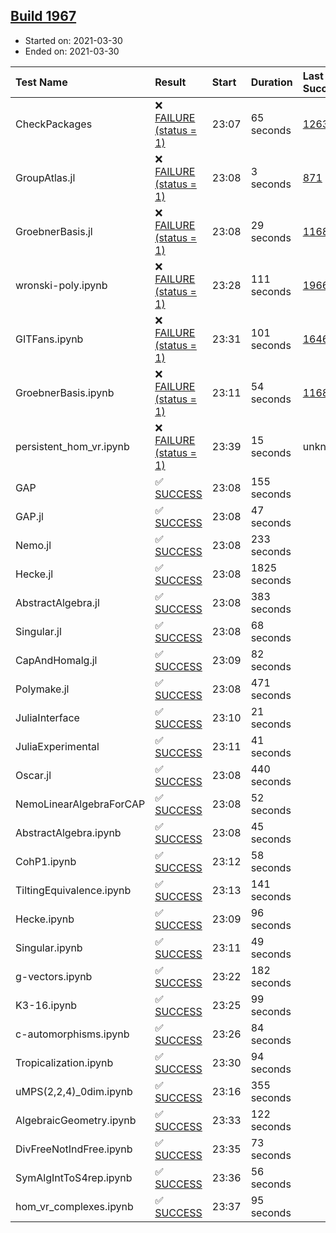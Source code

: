 ## [Build 1967](https://oscarci.mathematik.uni-kl.de/job/oscar-stable/1967/)

* Started on: 2021-03-30
* Ended on: 2021-03-30

| Test Name    | Result | Start | Duration | Last Success | First Failure |
|:-------------|:-------|:------|:---------|:-------------|:--------------|
| CheckPackages | ❌ [FAILURE (status = 1)](https://oscarci.mathematik.uni-kl.de/job/oscar-stable/1967/artifact/logs/build-1967/CheckPackages.log) | 23:07 | 65 seconds | [1263](https://oscarci.mathematik.uni-kl.de/job/oscar-stable/1263/) | [1264](https://oscarci.mathematik.uni-kl.de/job/oscar-stable/1264/) |
| GroupAtlas.jl | ❌ [FAILURE (status = 1)](https://oscarci.mathematik.uni-kl.de/job/oscar-stable/1967/artifact/logs/build-1967/GroupAtlas.jl.log) | 23:08 | 3 seconds | [871](https://oscarci.mathematik.uni-kl.de/job/oscar-stable/871/) | [872](https://oscarci.mathematik.uni-kl.de/job/oscar-stable/872/) |
| GroebnerBasis.jl | ❌ [FAILURE (status = 1)](https://oscarci.mathematik.uni-kl.de/job/oscar-stable/1967/artifact/logs/build-1967/GroebnerBasis.jl.log) | 23:08 | 29 seconds | [1168](https://oscarci.mathematik.uni-kl.de/job/oscar-stable/1168/) | [1169](https://oscarci.mathematik.uni-kl.de/job/oscar-stable/1169/) |
| wronski-poly.ipynb | ❌ [FAILURE (status = 1)](https://oscarci.mathematik.uni-kl.de/job/oscar-stable/1967/artifact/logs/build-1967/wronski-poly.ipynb.log) | 23:28 | 111 seconds | [1966](https://oscarci.mathematik.uni-kl.de/job/oscar-stable/1966/) | [1967](https://oscarci.mathematik.uni-kl.de/job/oscar-stable/1967/) |
| GITFans.ipynb | ❌ [FAILURE (status = 1)](https://oscarci.mathematik.uni-kl.de/job/oscar-stable/1967/artifact/logs/build-1967/GITFans.ipynb.log) | 23:31 | 101 seconds | [1646](https://oscarci.mathematik.uni-kl.de/job/oscar-stable/1646/) | [1647](https://oscarci.mathematik.uni-kl.de/job/oscar-stable/1647/) |
| GroebnerBasis.ipynb | ❌ [FAILURE (status = 1)](https://oscarci.mathematik.uni-kl.de/job/oscar-stable/1967/artifact/logs/build-1967/GroebnerBasis.ipynb.log) | 23:11 | 54 seconds | [1168](https://oscarci.mathematik.uni-kl.de/job/oscar-stable/1168/) | [1169](https://oscarci.mathematik.uni-kl.de/job/oscar-stable/1169/) |
| persistent_hom_vr.ipynb | ❌ [FAILURE (status = 1)](https://oscarci.mathematik.uni-kl.de/job/oscar-stable/1967/artifact/logs/build-1967/persistent_hom_vr.ipynb.log) | 23:39 | 15 seconds | unknown | unknown |
| GAP | ✅ [SUCCESS](https://oscarci.mathematik.uni-kl.de/job/oscar-stable/1967/artifact/logs/build-1967/GAP.log) | 23:08 | 155 seconds |  |  |
| GAP.jl | ✅ [SUCCESS](https://oscarci.mathematik.uni-kl.de/job/oscar-stable/1967/artifact/logs/build-1967/GAP.jl.log) | 23:08 | 47 seconds |  |  |
| Nemo.jl | ✅ [SUCCESS](https://oscarci.mathematik.uni-kl.de/job/oscar-stable/1967/artifact/logs/build-1967/Nemo.jl.log) | 23:08 | 233 seconds |  |  |
| Hecke.jl | ✅ [SUCCESS](https://oscarci.mathematik.uni-kl.de/job/oscar-stable/1967/artifact/logs/build-1967/Hecke.jl.log) | 23:08 | 1825 seconds |  |  |
| AbstractAlgebra.jl | ✅ [SUCCESS](https://oscarci.mathematik.uni-kl.de/job/oscar-stable/1967/artifact/logs/build-1967/AbstractAlgebra.jl.log) | 23:08 | 383 seconds |  |  |
| Singular.jl | ✅ [SUCCESS](https://oscarci.mathematik.uni-kl.de/job/oscar-stable/1967/artifact/logs/build-1967/Singular.jl.log) | 23:08 | 68 seconds |  |  |
| CapAndHomalg.jl | ✅ [SUCCESS](https://oscarci.mathematik.uni-kl.de/job/oscar-stable/1967/artifact/logs/build-1967/CapAndHomalg.jl.log) | 23:09 | 82 seconds |  |  |
| Polymake.jl | ✅ [SUCCESS](https://oscarci.mathematik.uni-kl.de/job/oscar-stable/1967/artifact/logs/build-1967/Polymake.jl.log) | 23:08 | 471 seconds |  |  |
| JuliaInterface | ✅ [SUCCESS](https://oscarci.mathematik.uni-kl.de/job/oscar-stable/1967/artifact/logs/build-1967/JuliaInterface.log) | 23:10 | 21 seconds |  |  |
| JuliaExperimental | ✅ [SUCCESS](https://oscarci.mathematik.uni-kl.de/job/oscar-stable/1967/artifact/logs/build-1967/JuliaExperimental.log) | 23:11 | 41 seconds |  |  |
| Oscar.jl | ✅ [SUCCESS](https://oscarci.mathematik.uni-kl.de/job/oscar-stable/1967/artifact/logs/build-1967/Oscar.jl.log) | 23:08 | 440 seconds |  |  |
| NemoLinearAlgebraForCAP | ✅ [SUCCESS](https://oscarci.mathematik.uni-kl.de/job/oscar-stable/1967/artifact/logs/build-1967/NemoLinearAlgebraForCAP.log) | 23:08 | 52 seconds |  |  |
| AbstractAlgebra.ipynb | ✅ [SUCCESS](https://oscarci.mathematik.uni-kl.de/job/oscar-stable/1967/artifact/logs/build-1967/AbstractAlgebra.ipynb.log) | 23:08 | 45 seconds |  |  |
| CohP1.ipynb | ✅ [SUCCESS](https://oscarci.mathematik.uni-kl.de/job/oscar-stable/1967/artifact/logs/build-1967/CohP1.ipynb.log) | 23:12 | 58 seconds |  |  |
| TiltingEquivalence.ipynb | ✅ [SUCCESS](https://oscarci.mathematik.uni-kl.de/job/oscar-stable/1967/artifact/logs/build-1967/TiltingEquivalence.ipynb.log) | 23:13 | 141 seconds |  |  |
| Hecke.ipynb | ✅ [SUCCESS](https://oscarci.mathematik.uni-kl.de/job/oscar-stable/1967/artifact/logs/build-1967/Hecke.ipynb.log) | 23:09 | 96 seconds |  |  |
| Singular.ipynb | ✅ [SUCCESS](https://oscarci.mathematik.uni-kl.de/job/oscar-stable/1967/artifact/logs/build-1967/Singular.ipynb.log) | 23:11 | 49 seconds |  |  |
| g-vectors.ipynb | ✅ [SUCCESS](https://oscarci.mathematik.uni-kl.de/job/oscar-stable/1967/artifact/logs/build-1967/g-vectors.ipynb.log) | 23:22 | 182 seconds |  |  |
| K3-16.ipynb | ✅ [SUCCESS](https://oscarci.mathematik.uni-kl.de/job/oscar-stable/1967/artifact/logs/build-1967/K3-16.ipynb.log) | 23:25 | 99 seconds |  |  |
| c-automorphisms.ipynb | ✅ [SUCCESS](https://oscarci.mathematik.uni-kl.de/job/oscar-stable/1967/artifact/logs/build-1967/c-automorphisms.ipynb.log) | 23:26 | 84 seconds |  |  |
| Tropicalization.ipynb | ✅ [SUCCESS](https://oscarci.mathematik.uni-kl.de/job/oscar-stable/1967/artifact/logs/build-1967/Tropicalization.ipynb.log) | 23:30 | 94 seconds |  |  |
| uMPS(2,2,4)_0dim.ipynb | ✅ [SUCCESS](https://oscarci.mathematik.uni-kl.de/job/oscar-stable/1967/artifact/logs/build-1967/uMPS-2-2-4-_0dim.ipynb.log) | 23:16 | 355 seconds |  |  |
| AlgebraicGeometry.ipynb | ✅ [SUCCESS](https://oscarci.mathematik.uni-kl.de/job/oscar-stable/1967/artifact/logs/build-1967/AlgebraicGeometry.ipynb.log) | 23:33 | 122 seconds |  |  |
| DivFreeNotIndFree.ipynb | ✅ [SUCCESS](https://oscarci.mathematik.uni-kl.de/job/oscar-stable/1967/artifact/logs/build-1967/DivFreeNotIndFree.ipynb.log) | 23:35 | 73 seconds |  |  |
| SymAlgIntToS4rep.ipynb | ✅ [SUCCESS](https://oscarci.mathematik.uni-kl.de/job/oscar-stable/1967/artifact/logs/build-1967/SymAlgIntToS4rep.ipynb.log) | 23:36 | 56 seconds |  |  |
| hom_vr_complexes.ipynb | ✅ [SUCCESS](https://oscarci.mathematik.uni-kl.de/job/oscar-stable/1967/artifact/logs/build-1967/hom_vr_complexes.ipynb.log) | 23:37 | 95 seconds |  |  |
